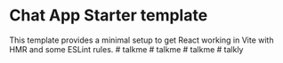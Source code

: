 # Chat App Starter template

This template provides a minimal setup to get React working in Vite with HMR and some ESLint rules.
#   t a l k m e 
 
 #   t a l k m e 
 
 #   t a l k m e 
 
 #   t a l k l y 
 
 

